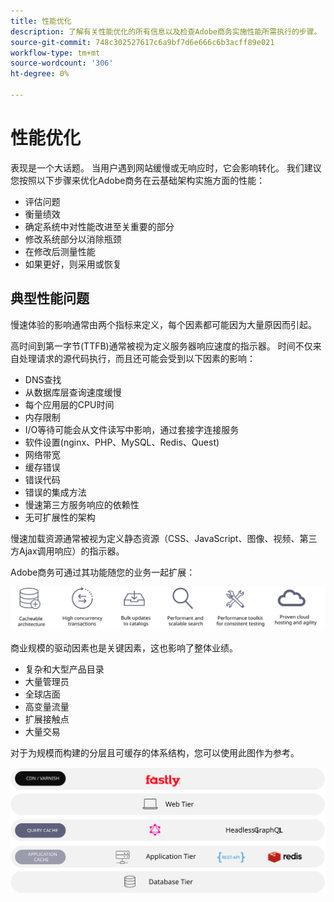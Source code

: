 ```yaml
---
title: 性能优化
description: 了解有关性能优化的所有信息以及检查Adobe商务实施性能所需执行的步骤。
source-git-commit: 748c302527617c6a9bf7d6e666c6b3acff89e021
workflow-type: tm+mt
source-wordcount: '306'
ht-degree: 0%

---
```



# 性能优化

表现是一个大话题。 当用户遇到网站缓慢或无响应时，它会影响转化。 我们建议您按照以下步骤来优化Adobe商务在云基础架构实施方面的性能：

- 评估问题
- 衡量绩效
- 确定系统中对性能改进至关重要的部分
- 修改系统部分以消除瓶颈
- 在修改后测量性能
- 如果更好，则采用或恢复

## 典型性能问题

慢速体验的影响通常由两个指标来定义，每个因素都可能因为大量原因而引起。

高时间到第一字节(TTFB)通常被视为定义服务器响应速度的指示器。 时间不仅来自处理请求的源代码执行，而且还可能会受到以下因素的影响：

- DNS查找
- 从数据库层查询速度缓慢
- 每个应用层的CPU时间
- 内存限制
- I/O等待可能会从文件读写中影响，通过套接字连接服务
- 软件设置(nginx、PHP、MySQL、Redis、Quest)
- 网络带宽
- 缓存错误
- 错误代码
- 错误的集成方法
- 慢速第三方服务响应的依赖性
- 无可扩展性的架构

慢速加载资源通常被视为定义静态资源（CSS、JavaScript、图像、视频、第三方Ajax调用响应）的指示器。

Adobe商务可通过其功能随您的业务一起扩展：

![显示Adobe商务的可缩放功能的图表](../../../assets/playbooks/scalable-capabilities.svg)

商业规模的驱动因素也是关键因素，这也影响了整体业绩。

- 复杂和大型产品目录
- 大量管理员
- 全球店面
- 高变量流量
- 扩展接触点
- 大量交易

对于为规模而构建的分层且可缓存的体系结构，您可以使用此图作为参考。

![显示如何在可缓存架构中使用Adobe商务GraphQL API的图表](../../../assets/playbooks/cacheable-architecture.svg)
